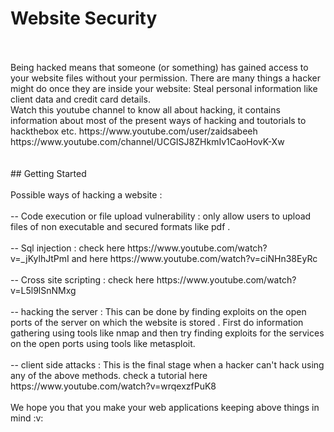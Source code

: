 # Website Security
<br>
<br>
Being hacked means that someone (or something) has gained access to your website files without your permission. There are many things a hacker might do once they are inside your website: Steal personal information like client data and credit card details.
<br>
Watch this youtube channel to know all about hacking, it contains information about most of the present ways of hacking and toutorials to hackthebox etc. https://www.youtube.com/user/zaidsabeeh   https://www.youtube.com/channel/UCGISJ8ZHkmIv1CaoHovK-Xw
<br><br><br>
## Getting Started 
<br>
<br>
Possible ways of hacking a website :
<br><br>
-- Code execution or file upload vulnerability : only allow users to upload files of non executable and secured formats like pdf .
<br><br>
-- Sql injection : check here https://www.youtube.com/watch?v=_jKylhJtPmI and here https://www.youtube.com/watch?v=ciNHn38EyRc
<br><br>
-- Cross site scripting : check here https://www.youtube.com/watch?v=L5l9lSnNMxg
<br><br>
-- hacking the server : This can be done by finding exploits on the open ports of the server on which the website is stored . First do information gathering using tools like nmap and then try finding exploits for the services on the open ports using tools like metasploit.
<br><br>
-- client side attacks : This is the final stage when a hacker can't hack using any of the above methods. check a tutorial here https://www.youtube.com/watch?v=wrqexzfPuK8
<br><br>
We hope you that you make your web applications keeping above things in mind :v:
